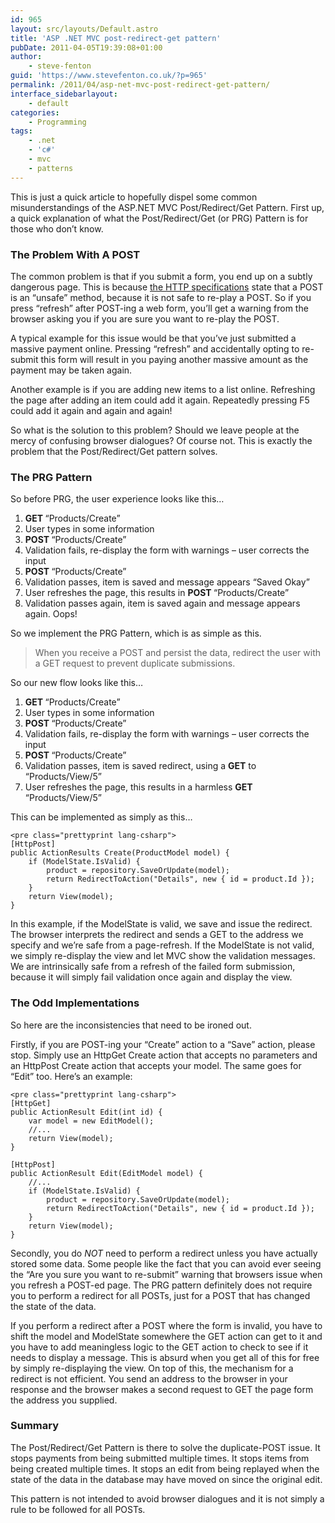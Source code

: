 ```yaml
---
id: 965
layout: src/layouts/Default.astro
title: 'ASP .NET MVC post-redirect-get pattern'
pubDate: 2011-04-05T19:39:08+01:00
author:
    - steve-fenton
guid: 'https://www.stevefenton.co.uk/?p=965'
permalink: /2011/04/asp-net-mvc-post-redirect-get-pattern/
interface_sidebarlayout:
    - default
categories:
    - Programming
tags:
    - .net
    - 'c#'
    - mvc
    - patterns
---
```


This is just a quick article to hopefully dispel some common misunderstandings of the ASP.NET MVC Post/Redirect/Get Pattern. First up, a quick explanation of what the Post/Redirect/Get (or PRG) Pattern is for those who don’t know.

### The Problem With A POST

The common problem is that if you submit a form, you end up on a subtly dangerous page. This is because [the HTTP specifications](https://www.w3.org/Protocols/rfc2616/rfc2616-sec9.html) state that a POST is an “unsafe” method, because it is not safe to re-play a POST. So if you press “refresh” after POST-ing a web form, you’ll get a warning from the browser asking you if you are sure you want to re-play the POST.

A typical example for this issue would be that you’ve just submitted a massive payment online. Pressing “refresh” and accidentally opting to re-submit this form will result in you paying another massive amount as the payment may be taken again.

Another example is if you are adding new items to a list online. Refreshing the page after adding an item could add it again. Repeatedly pressing F5 could add it again and again and again!

So what is the solution to this problem? Should we leave people at the mercy of confusing browser dialogues? Of course not. This is exactly the problem that the Post/Redirect/Get pattern solves.

### The PRG Pattern

So before PRG, the user experience looks like this…

1. <span style="font-weight: bold;">GET </span>“Products/Create”
2. User types in some information
3. <span style="font-weight: bold;">POST </span>“Products/Create”
4. Validation fails, re-display the form with warnings – user corrects the input
5. <span style="font-weight: bold;">POST </span>“Products/Create”
6. Validation passes, item is saved and message appears “Saved Okay”
7. User refreshes the page, this results in <span style="font-weight: bold;">POST </span>“Products/Create”
8. Validation passes again, item is saved again and message appears again. Oops!

So we implement the PRG Pattern, which is as simple as this.

> When you receive a POST and persist the data, redirect the user with a GET request to prevent duplicate submissions.

So our new flow looks like this…

1. <span style="font-weight: bold;">GET </span>“Products/Create”
2. User types in some information
3. <span style="font-weight: bold;">POST </span>“Products/Create”
4. Validation fails, re-display the form with warnings – user corrects the input
5. <span style="font-weight: bold;">POST </span>“Products/Create”
6. Validation passes, item is saved redirect, using a <span style="font-weight: bold;">GET</span> to “Products/View/5”<span style="font-weight: bold;">  
    </span>
7. User refreshes the page, this results in a harmless <span style="font-weight: bold;">GET </span>“Products/View/5”

This can be implemented as simply as this…

```
<pre class="prettyprint lang-csharp">
[HttpPost]
public ActionResults Create(ProductModel model) {
    if (ModelState.IsValid) {
        product = repository.SaveOrUpdate(model);
        return RedirectToAction("Details", new { id = product.Id });
    }
    return View(model);
}
```

In this example, if the ModelState is valid, we save and issue the redirect. The browser interprets the redirect and sends a GET to the address we specify and we’re safe from a page-refresh. If the ModelState is not valid, we simply re-display the view and let MVC show the validation messages. We are intrinsically safe from a refresh of the failed form submission, because it will simply fail validation once again and display the view.

### The Odd Implementations

So here are the inconsistencies that need to be ironed out.

Firstly, if you are POST-ing your “Create” action to a “Save” action, please stop. Simply use an HttpGet Create action that accepts no parameters and an HttpPost Create action that accepts your model. The same goes for “Edit” too. Here’s an example:

```
<pre class="prettyprint lang-csharp">
[HttpGet]
public ActionResult Edit(int id) {
    var model = new EditModel();
    //...
    return View(model);
}

[HttpPost]
public ActionResult Edit(EditModel model) {
    //...
    if (ModelState.IsValid) {
        product = repository.SaveOrUpdate(model);
        return RedirectToAction("Details", new { id = product.Id });
    }
    return View(model);
}
```

Secondly, you do *NOT* need to perform a redirect unless you have actually stored some data. Some people like the fact that you can avoid ever seeing the “Are you sure you want to re-submit” warning that browsers issue when you refresh a POST-ed page. The PRG pattern definitely does not require you to perform a redirect for all POSTs, just for a POST that has changed the state of the data.

If you perform a redirect after a POST where the form is invalid, you have to shift the model and ModelState somewhere the GET action can get to it and you have to add meaningless logic to the GET action to check to see if it needs to display a message. This is absurd when you get all of this for free by simply re-displaying the view. On top of this, the mechanism for a redirect is not efficient. You send an address to the browser in your response and the browser makes a second request to GET the page form the address you supplied.

### Summary

The Post/Redirect/Get Pattern is there to solve the duplicate-POST issue. It stops payments from being submitted multiple times. It stops items from being created multiple times. It stops an edit from being replayed when the state of the data in the database may have moved on since the original edit.

This pattern is not intended to avoid browser dialogues and it is not simply a rule to be followed for all POSTs.